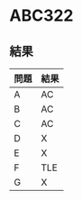 # ABC322
## 結果
| 問題 | 結果 |
| --- | --- |
| A | AC |
| B | AC |
| C | AC |
| D | X |
| E | X|
| F | TLE|
| G | X|
